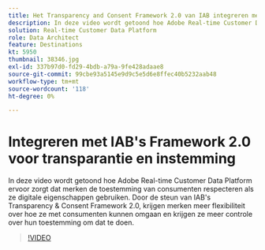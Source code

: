 ```yaml
---
title: Het Transparency and Consent Framework 2.0 van IAB integreren met Adobe Real-time Customer Data Platform
description: In deze video wordt getoond hoe Adobe Real-time Customer Data Platform ervoor zorgt dat merken de toestemming van consumenten respecteren als ze digitale eigenschappen gebruiken. Door de steun van IAB's Transparency & Consent Framework 2.0, krijgen merken meer flexibiliteit over hoe ze met consumenten kunnen omgaan en krijgen ze meer controle over hun toestemming om dat te doen.
solution: Real-time Customer Data Platform
role: Data Architect
feature: Destinations
kt: 5950
thumbnail: 38346.jpg
exl-id: 337b97d0-fd29-4bdb-a79a-9fe428adaae8
source-git-commit: 99cbe93a5145e9d9c5e5d6e8ffec40b5232aab48
workflow-type: tm+mt
source-wordcount: '118'
ht-degree: 0%

---
```


# Integreren met IAB&#39;s Framework 2.0 voor transparantie en instemming

In deze video wordt getoond hoe Adobe Real-time Customer Data Platform ervoor zorgt dat merken de toestemming van consumenten respecteren als ze digitale eigenschappen gebruiken. Door de steun van IAB&#39;s Transparency &amp; Consent Framework 2.0, krijgen merken meer flexibiliteit over hoe ze met consumenten kunnen omgaan en krijgen ze meer controle over hun toestemming om dat te doen.

>[!VIDEO](https://video.tv.adobe.com/v/38346?quality=12&learn=on)

